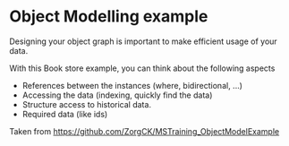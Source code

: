 # Object Modelling example

Designing your object graph is important to make efficient usage of your data.

With this Book store example, you can think about the following aspects

- References between the instances (where, bidirectional, ...)
- Accessing the data (indexing, quickly find the data)
- Structure access to historical data.
- Required data (like ids)

Taken from https://github.com/ZorgCK/MSTraining_ObjectModelExample